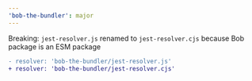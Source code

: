 ```yaml
---
'bob-the-bundler': major
---
```


Breaking: `jest-resolver.js` renamed to `jest-resolver.cjs` because Bob package is an ESM package

```diff
- resolver: 'bob-the-bundler/jest-resolver.js'
+ resolver: 'bob-the-bundler/jest-resolver.cjs'
```
